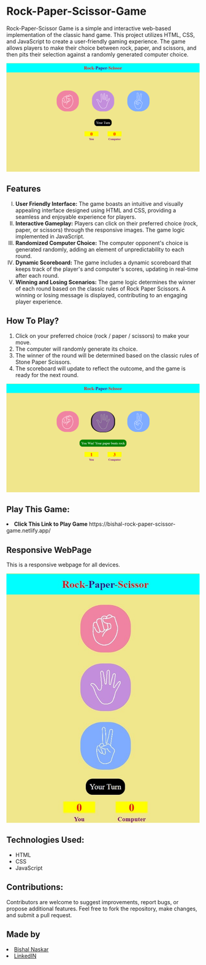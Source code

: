 # Rock-Paper-Scissor-Game
<p>Rock-Paper-Scissor Game is a simple and interactive web-based implementation of the classic hand game. This project utilizes HTML, CSS, and JavaScript to create a user-friendly gaming experience. The game allows players to make their choice between rock, paper, and scissors, and then pits their selection against a randomly generated computer choice.</p>
<img src="https://github.com/Bishal-5/Rock-Paper-Scissor-Game/blob/main/Rock-Paper-Scissor/Screenshot/1.png">

<h2>Features</h2>
<ol type="I">
  <li><strong>User Friendly Interface:</strong> The game boasts an intuitive and visually appealing interface designed using HTML and CSS, providing a seamless and enjoyable experience for players.</li>
  <li><strong>Interactive Gameplay:</strong> Players can click on their preferred choice (rock, paper, or scissors) through the responsive images. The game logic implemented in JavaScript.</li>
  <li><strong>Randomized Computer Choice:</strong> The computer opponent's choice is generated randomly, adding an element of unpredictability to each round.</li>
  <li><strong>Dynamic Scoreboard:</strong> The game includes a dynamic scoreboard that keeps track of the player's and computer's scores, updating in real-time after each round.</li>
  <li><strong>Winning and Losing Scenarios:</strong> The game logic determines the winner of each round based on the classic rules of Rock Paper Scissors. A winning or losing message is displayed, contributing to an engaging player experience.</li>
</ol>

<h2>How To Play?</h2>
<ol>
  <li>Click on your preferred choice (rock / paper / scissors) to make your move.</li>
  <li>The computer will randomly generate its choice.</li>
  <li>The winner of the round will be determined based on the classic rules of Stone Paper Scissors.</li>
  <li>The scoreboard will update to reflect the outcome, and the game is ready for the next round.</li>  
</ol>
<img src="https://github.com/Bishal-5/Rock-Paper-Scissor-Game/blob/main/Rock-Paper-Scissor/Screenshot/2.png">

<h2>Play This Game:</h2>
<li><strong>Click This Link to Play Game</strong> https://bishal-rock-paper-scissor-game.netlify.app/</li>

<h2>Responsive WebPage</h2>
<p>This is a responsive webpage for all devices.</p>
<img src="https://github.com/Bishal-5/Rock-Paper-Scissor-Game/blob/main/Rock-Paper-Scissor/Screenshot/5.jpeg">

<h2>Technologies Used:</h2>
<ul>
  <li>HTML</li>
  <li>CSS</li>
  <li>JavaScript</li>
</ul>

<h2>Contributions:</h2>
<p>Contributors are welcome to suggest improvements, report bugs, or propose additional features. Feel free to fork the repository, make changes, and submit a pull request.</p>

<h2>Made by</h2>
<li><a href="https://github.com/Bishal-5">Bishal Naskar</a></li>
<li><a href="https://www.linkedin.com/in/bishal-naskar-2a5716250/">LinkedIN</a></li>
